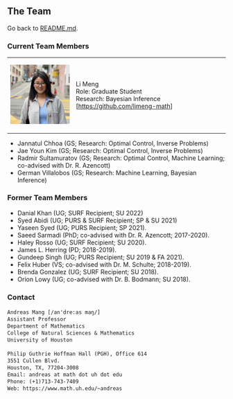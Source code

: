 ## The Team

Go back to [README.md](../README.md).



### Current Team Members

<table border="0" width="100%">
<col style="width:30%">
<col style="width:70%">
<tbody>
<!-- ####################################### -->
<tr>
<td>
<p align="center"><img src="pics/li-meng-2023.jpeg" alt="Li Meng"  width="300"/></p>
</td>
<td>
Li Meng<br>
Role: Graduate Student<br>
Research: Bayesian Inference<br>
[<a href="https://github.com/limeng-math">https://github.com/limeng-math</a>]
</td>
</tr>
</tbody>
</table>



* Jannatul Chhoa (GS; Research: Optimal Control, Inverse Problems)
* Jae Youn Kim (GS; Research: Optimal Control, Inverse Problems)
* Radmir Sultamuratov (GS; Research: Optimal Control, Machine Learning; co-advised with Dr. R. Azencott)
* German Villalobos (GS; Research: Machine Learning, Bayesian Inference)



### Former Team Members
* Danial Khan (UG; SURF Recipient; SU 2022)
* Syed Abidi (UG; PURS & SURF Recipient; SP & SU 2021)
* Yaseen Syed (UG; PURS Recipient; SP 2021).
* Saeed Sarmadi (PhD; co-advised with Dr. R. Azencott; 2017-2020).
* Haley Rosso (UG; SURF Recipient; SU 2020).
* James L. Herring (PD; 2018-2019).
* Gundeep Singh (UG; PURS Recipient; SU 2019 & FA 2021).
* Felix Huber (VS; co-advised with Dr. M. Schulte; 2018-2019).
* Brenda Gonzalez (UG; SURF Recipient; SU 2018).
* Orion Lowy (UG; co-advised with Dr. B. Bodmann; SU 2018).



### Contact
```
Andreas Mang [/an'dre:as maŋ/]
Assistant Professor
Department of Mathematics
College of Natural Sciences & Mathematics
University of Houston

Philip Guthrie Hoffman Hall (PGH), Office 614
3551 Cullen Blvd.
Houston, TX, 77204-3008
Email: andreas at math dot uh dot edu
Phone: (+1)713-743-7409
Web: https://www.math.uh.edu/~andreas
```
